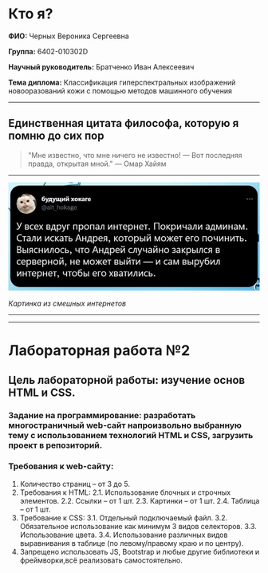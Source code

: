 # Кто я?

**ФИО:** Черных Вероника Сергеевна  

**Группа:** 6402-010302D 

**Научный руководитель:** Братченко Иван Алексеевич 

**Тема диплома:** Классификация гиперспектральных изображений новооразований кожи с помощью методов машинного обучения

---

## Единственная цитата философа, которую я помню до сих пор

> "Мне известно, что мне ничего не известно! — Вот последняя правда, открытая мной." —  Омар Хайям

---


![База](./lab2/img/image.png)

*Картинка из смешных интернетов*

---
---

# Лабораторная работа №2
## Цель лабораторной работы: изучение основ HTML и CSS.
### Задание на программирование: разработать многостраничный web-сайт напроизвольно выбранную тему с использованием технологий HTML и CSS, загрузить проект в репозиторий.
### Требования к web-сайту:
1. Количество страниц – от 3 до 5.
2. Требования к HTML:
2.1. Использование блочных и строчных элементов.
2.2. Ссылки – от 1 шт.
2.3. Картинки – от 1 шт.
2.4. Таблица – от 1 шт.
3. Требование к CSS:
3.1. Отдельный подключаемый файл.
3.2. Обязательное использование как минимум 3 видов селекторов.
3.3. Использование цвета.
3.4. Использование различных видов выравнивания в таблице (по левому/правому краю и по центру).
4. Запрещено использовать JS, Bootstrap и любые другие библиотеки и фреймворки,всё реализовать самостоятельно.
